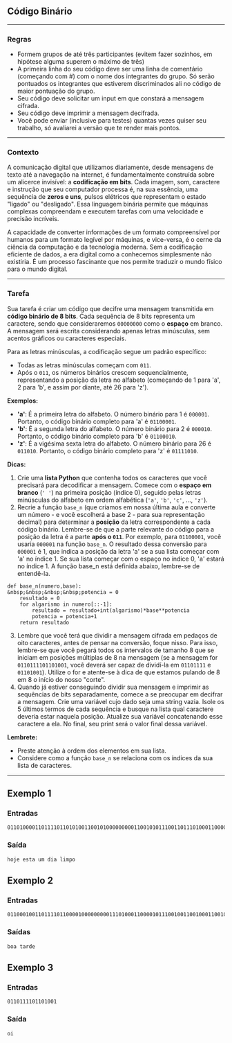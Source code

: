 ## Código Binário

---

### Regras
* Formem grupos de até três participantes (evitem fazer sozinhos, em hipótese alguma superem o máximo de três)
* A primeira linha do seu código deve ser uma linha de comentário (começando com #) com o nome dos integrantes do grupo. Só serão pontuados os integrantes que estiverem discriminados ali no código de maior pontuação do grupo.
* Seu código deve solicitar um input em que constará a mensagem cifrada.
* Seu código deve imprimir a mensagem decifrada.
* Você pode enviar (inclusive para testes) quantas vezes quiser seu trabalho, só avaliarei a versão que te render mais pontos.

---

### Contexto

A comunicação digital que utilizamos diariamente, desde mensagens de texto até a navegação na internet, é fundamentalmente construída sobre um alicerce invisível: a **codificação em bits**. Cada imagem, som, caractere e instrução que seu computador processa é, na sua essência, uma sequência de **zeros e uns**, pulsos elétricos que representam o estado "ligado" ou "desligado". Essa linguagem binária permite que máquinas complexas compreendam e executem tarefas com uma velocidade e precisão incríveis.

A capacidade de converter informações de um formato compreensível por humanos para um formato legível por máquinas, e vice-versa, é o cerne da ciência da computação e da tecnologia moderna. Sem a codificação eficiente de dados, a era digital como a conhecemos simplesmente não existiria. É um processo fascinante que nos permite traduzir o mundo físico para o mundo digital.

---

### Tarefa

Sua tarefa é criar um código que decifre uma mensagem transmitida em **código binário de 8 bits**. Cada sequência de 8 bits representa um caractere, sendo que consideraremos `00000000` como o **espaço** em branco. A mensagem será escrita considerando apenas letras minúsculas, sem acentos gráficos ou caracteres especiais.

Para as letras minúsculas, a codificação segue um padrão específico:

* Todas as letras minúsculas começam com `011`.
* Após o `011`, os números binários crescem sequencialmente, representando a posição da letra no alfabeto (começando de 1 para 'a', 2 para 'b', e assim por diante, até 26 para 'z').

**Exemplos:**

* **'a'**: É a primeira letra do alfabeto. O número binário para 1 é `000001`. Portanto, o código binário completo para 'a' é `01100001`.
* **'b'**: É a segunda letra do alfabeto. O número binário para 2 é `000010`. Portanto, o código binário completo para 'b' é `01100010`.
* **'z'**: É a vigésima sexta letra do alfabeto. O número binário para 26 é `011010`. Portanto, o código binário completo para 'z' é `01111010`.

**Dicas:**

1.  Crie uma **lista Python** que contenha todos os caracteres que você precisará para decodificar a mensagem. Comece com o **espaço em branco** (`' '`) na primeira posição (índice 0), seguido pelas letras minúsculas do alfabeto em ordem alfabética (`'a'`, `'b'`, `'c'`, ..., `'z'`).
2.  Recrie a função `base_n` (que criamos em nossa última aula e converte um número - e você escolherá a base 2 - para sua representação decimal) para determinar a **posição** da letra correspondente a cada código binário. Lembre-se de que a parte relevante do código para a posição da letra é a parte **após o `011`**. Por exemplo, para `01100001`, você usaria `000001` na função `base_n`. O resultado dessa conversão para `000001` é 1, que indica a posição da letra 'a' se a sua lista começar com 'a' no índice 1. Se sua lista começar com o espaço no índice 0, 'a' estará no índice 1.
A função base_n está definida abaixo, lembre-se de entendê-la.
```console?lang=python&prompt=>>>
def base_n(numero,base):
&nbsp;&nbsp;&nbsp;&nbsp;potencia = 0
    resultado = 0
    for algarismo in numero[::-1]:
        resultado = resultado+int(algarismo)*base**potencia
        potencia = potencia+1
    return resultado
```
3. Lembre que você terá que dividir a mensagem cifrada em pedaços de oito caracteres, antes de pensar na conversão, foque nisso. Para isso, lembre-se que você pegará todos os intervalos de tamanho 8 que se iniciam em posições múltiplas de 8 na mensagem (se a mensagem for `0110111101101001`, você deverá ser capaz de dividí-la em `01101111` e `01101001`). Utilize o for e atente-se à dica de que estamos pulando de 8 em 8 o início do nosso "corte".
4. Quando já estiver conseguindo dividir sua mensagem e imprimir as sequências de bits separadamente, comece a se preocupar em decifrar a mensagem. Crie uma variável cujo dado seja uma string vazia. Isole os 5 últimos termos de cada sequência e busque na lista qual caractere deveria estar naquela posição. Atualize sua variável concatenando esse caractere a ela. No final, seu print será o valor final dessa variável.

**Lembrete:**

* Preste atenção à ordem dos elementos em sua lista.
* Considere como a função `base_n` se relaciona com os índices da sua lista de caracteres.



---

## Exemplo 1
### Entradas
```console?lang=python&prompt=>>>
01101000011011110110101001100101000000000110010101110011011101000110000100000000011101010110110100000000011001000110100101100001000000000110110001101001011011010111000001101111
```
### Saída
```console?lang=python&prompt=>>>
hoje esta um dia limpo
```

## Exemplo 2
### Entradas
```console?lang=python&prompt=>>>
011000100110111101100001000000000111010001100001011100100110010001100101
```
### Saídas
```console?lang=python&prompt=>>>
boa tarde
```

## Exemplo 3
### Entradas
```console?lang=python&prompt=>>>
0110111101101001
```
### Saída
```console?lang=python&prompt=>>>
oi
```
